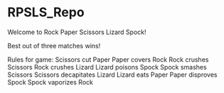 # RPSLS_Repo

Welcome to Rock Paper Scissors Lizard Spock!

Best out of three matches wins!

Rules for game:
Scissors cut Paper
Paper covers Rock
Rock crushes Scissors
Rock crushes Lizard
Lizard poisons Spock
Spock smashes Scissors
Scissors decapitates Lizard
Lizard eats Paper
Paper disproves Spock
Spock vaporizes Rock